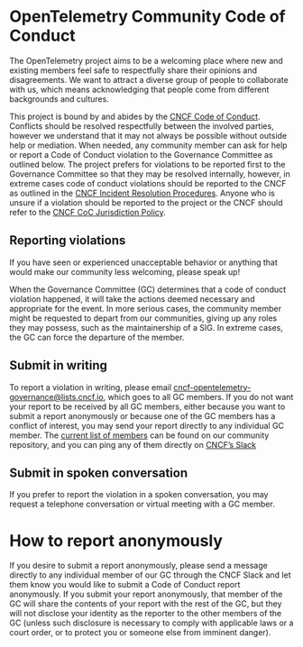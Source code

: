 # OpenTelemetry Community Code of Conduct

The OpenTelemetry project aims to be a welcoming place where new and existing
members feel safe to respectfully share their opinions and disagreements. We
want to attract a diverse group of people to collaborate with us, which means
acknowledging that people come from different backgrounds and cultures. 

This project is bound by and abides by the [CNCF Code of
Conduct](https://github.com/cncf/foundation/blob/main/code-of-conduct.md).
Conflicts should be resolved respectfully between the involved parties, however
we understand that it may not always be possible without outside help or
mediation. When needed, any community member can ask for help or report a Code
of Conduct violation to the Governance Committee as outlined below. The project
prefers for violations to be reported first to the Governance Committee so that
they may be resolved internally, however, in extreme cases code of conduct
violations should be reported to the CNCF as outlined in the [CNCF Incident
Resolution
Procedures](https://github.com/cncf/foundation/blob/main/code-of-conduct/coc-incident-resolution-procedures.md).
Anyone who is unsure if a violation should be reported to the project or the
CNCF should refer to the [CNCF CoC Jurisdiction
Policy](https://github.com/cncf/foundation/blob/main/code-of-conduct/coc-committee-jurisdiction-policy.md).

## Reporting violations

If you have seen or experienced unacceptable behavior or anything that would
make our community less welcoming, please speak up!

When the Governance Committee (GC) determines that a code of conduct violation
happened, it will take the actions deemed necessary and appropriate for the
event. In more serious cases, the community member might be requested to depart
from our communities, giving up any roles they may possess, such as the
maintainership of a SIG. In extreme cases, the GC can force the departure of the
member.

## Submit in writing

To report a violation in writing, please email
cncf-opentelemetry-governance@lists.cncf.io, which goes to all GC members. If
you do not want your report to be received by all GC members, either because you
want to submit a report anonymously or because one of the GC members has a
conflict of interest, you may send your report directly to any individual GC
member. The [current list of
members](https://github.com/open-telemetry/community/blob/main/community-members.md#governance-committee)
can be found on our community repository, and you can ping any of them directly
on [CNCF’s Slack](https://slack.cncf.io)

## Submit in spoken conversation

If you prefer to report the violation in a spoken conversation, you may request
a telephone conversation or virtual meeting with a GC member.

# How to report anonymously

If you desire to submit a report anonymously, please send a message directly to
any individual member of our GC through the CNCF Slack and let them know you
would like to submit a Code of Conduct report anonymously. If you submit your
report anonymously, that member of the GC will share the contents of your report
with the rest of the GC, but they will not disclose your identity as the
reporter to the other members of the GC (unless such disclosure is necessary to
comply with applicable laws or a court order, or to protect you or someone else
from imminent danger).
